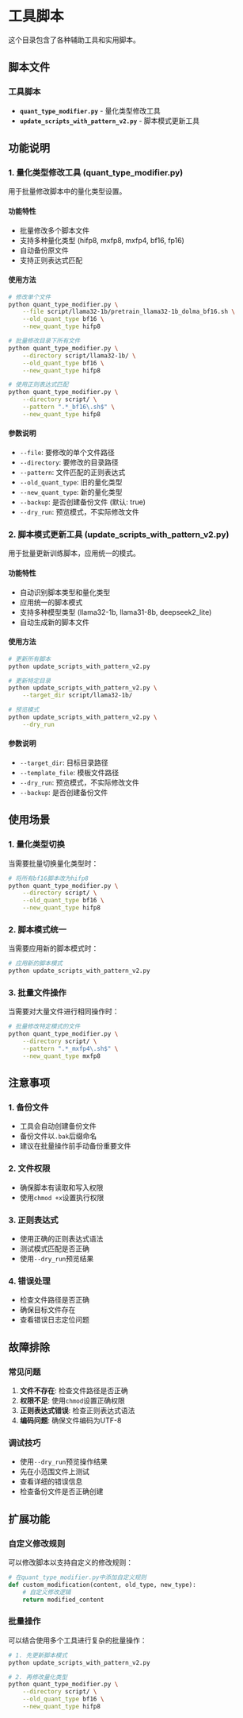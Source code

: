 # 工具脚本

这个目录包含了各种辅助工具和实用脚本。

## 脚本文件

### 工具脚本
- **`quant_type_modifier.py`** - 量化类型修改工具
- **`update_scripts_with_pattern_v2.py`** - 脚本模式更新工具

## 功能说明

### 1. 量化类型修改工具 (quant_type_modifier.py)

用于批量修改脚本中的量化类型设置。

#### 功能特性
- 批量修改多个脚本文件
- 支持多种量化类型 (hifp8, mxfp8, mxfp4, bf16, fp16)
- 自动备份原文件
- 支持正则表达式匹配

#### 使用方法
```bash
# 修改单个文件
python quant_type_modifier.py \
    --file script/llama32-1b/pretrain_llama32-1b_dolma_bf16.sh \
    --old_quant_type bf16 \
    --new_quant_type hifp8

# 批量修改目录下所有文件
python quant_type_modifier.py \
    --directory script/llama32-1b/ \
    --old_quant_type bf16 \
    --new_quant_type hifp8

# 使用正则表达式匹配
python quant_type_modifier.py \
    --directory script/ \
    --pattern ".*_bf16\.sh$" \
    --new_quant_type hifp8
```

#### 参数说明
- `--file`: 要修改的单个文件路径
- `--directory`: 要修改的目录路径
- `--pattern`: 文件匹配的正则表达式
- `--old_quant_type`: 旧的量化类型
- `--new_quant_type`: 新的量化类型
- `--backup`: 是否创建备份文件 (默认: true)
- `--dry_run`: 预览模式，不实际修改文件

### 2. 脚本模式更新工具 (update_scripts_with_pattern_v2.py)

用于批量更新训练脚本，应用统一的模式。

#### 功能特性
- 自动识别脚本类型和量化类型
- 应用统一的脚本模式
- 支持多种模型类型 (llama32-1b, llama31-8b, deepseek2_lite)
- 自动生成新的脚本文件

#### 使用方法
```bash
# 更新所有脚本
python update_scripts_with_pattern_v2.py

# 更新特定目录
python update_scripts_with_pattern_v2.py \
    --target_dir script/llama32-1b/

# 预览模式
python update_scripts_with_pattern_v2.py \
    --dry_run
```

#### 参数说明
- `--target_dir`: 目标目录路径
- `--template_file`: 模板文件路径
- `--dry_run`: 预览模式，不实际修改文件
- `--backup`: 是否创建备份文件

## 使用场景

### 1. 量化类型切换
当需要批量切换量化类型时：
```bash
# 将所有bf16脚本改为hifp8
python quant_type_modifier.py \
    --directory script/ \
    --old_quant_type bf16 \
    --new_quant_type hifp8
```

### 2. 脚本模式统一
当需要应用新的脚本模式时：
```bash
# 应用新的脚本模式
python update_scripts_with_pattern_v2.py
```

### 3. 批量文件操作
当需要对大量文件进行相同操作时：
```bash
# 批量修改特定模式的文件
python quant_type_modifier.py \
    --directory script/ \
    --pattern ".*_mxfp4\.sh$" \
    --new_quant_type mxfp8
```

## 注意事项

### 1. 备份文件
- 工具会自动创建备份文件
- 备份文件以`.bak`后缀命名
- 建议在批量操作前手动备份重要文件

### 2. 文件权限
- 确保脚本有读取和写入权限
- 使用`chmod +x`设置执行权限

### 3. 正则表达式
- 使用正确的正则表达式语法
- 测试模式匹配是否正确
- 使用`--dry_run`预览结果

### 4. 错误处理
- 检查文件路径是否正确
- 确保目标文件存在
- 查看错误日志定位问题

## 故障排除

### 常见问题
1. **文件不存在**: 检查文件路径是否正确
2. **权限不足**: 使用`chmod`设置正确权限
3. **正则表达式错误**: 检查正则表达式语法
4. **编码问题**: 确保文件编码为UTF-8

### 调试技巧
- 使用`--dry_run`预览操作结果
- 先在小范围文件上测试
- 查看详细的错误信息
- 检查备份文件是否正确创建

## 扩展功能

### 自定义修改规则
可以修改脚本以支持自定义的修改规则：

```python
# 在quant_type_modifier.py中添加自定义规则
def custom_modification(content, old_type, new_type):
    # 自定义修改逻辑
    return modified_content
```

### 批量操作
可以结合使用多个工具进行复杂的批量操作：

```bash
# 1. 先更新脚本模式
python update_scripts_with_pattern_v2.py

# 2. 再修改量化类型
python quant_type_modifier.py \
    --directory script/ \
    --old_quant_type bf16 \
    --new_quant_type hifp8
```
